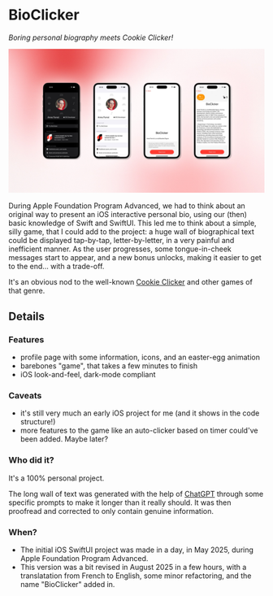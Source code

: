 # BioClicker

*Boring personal biography meets Cookie Clicker!*

![Four screenshots of the iOS app](BioClicker.jpg)

During Apple Foundation Program Advanced, we had to think about an original way to present an iOS interactive personal bio, using our (then) basic knowledge of Swift and SwiftUI. This led me to think about a simple, silly game, that I could add to the project: a huge wall of biographical text could be displayed tap-by-tap, letter-by-letter, in a very painful and inefficient manner. As the user progresses, some tongue-in-cheek messages start to appear, and a new bonus unlocks, making it easier to get to the end... with a trade-off.

It's an obvious nod to the well-known [Cookie Clicker](https://orteil.dashnet.org/cookieclicker/) and other games of that genre.

## Details
### Features
- profile page with some information, icons, and an easter-egg animation
- barebones "game", that takes a few minutes to finish
- iOS look-and-feel, dark-mode compliant

### Caveats
- it's still very much an early iOS project for me (and it shows in the code structure!)
- more features to the game like an auto-clicker based on timer could've been added. Maybe later?

### Who did it?
It's a 100% personal project.

The long wall of text was generated with the help of [ChatGPT](https://chatgpt.com) through some specific prompts to make it longer than it really should. It was then proofread and corrected to only contain genuine information.

### When?
- The initial iOS SwiftUI project was made in a day, in May 2025, during Apple Foundation Program Advanced.
- This version was a bit revised in August 2025 in a few hours, with a translatation from French to English, some minor refactoring, and the name "BioClicker" added in.
